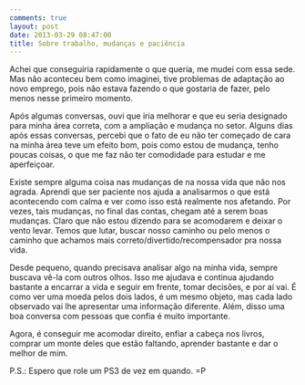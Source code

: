 ```yaml
---
comments: true
layout: post
date: 2013-03-29 08:47:00
title: Sobre trabalho, mudanças e paciência
---
```


Achei que conseguiria rapidamente o que queria, me mudei com essa sede. Mas não aconteceu bem como imaginei, tive problemas de adaptação ao novo emprego, pois não estava fazendo o que gostaria de fazer, pelo menos nesse primeiro momento.

Após algumas conversas, ouvi que iria melhorar e que eu seria designado para minha área correta, com a ampliação e mudança no setor. Alguns dias após essas conversas, percebi que o fato de eu não ter começado de cara na minha área teve um efeito bom, pois como estou de mudança, tenho poucas coisas, o que me faz não ter comodidade para estudar e me aperfeiçoar.

Existe sempre alguma coisa nas mudanças de na nossa vida que não nos agrada. Aprendi que ser paciente nos ajuda a analisarmos o que está acontecendo com calma e ver como isso está realmente nos afetando. Por vezes, tais mudanças, no final das contas, chegam até a serem boas mudanças. Claro que não estou dizendo para se acomodarem e deixar o vento levar. Temos que lutar, buscar nosso caminho ou pelo menos o caminho que achamos mais correto/divertido/recompensador pra nossa vida.

Desde pequeno, quando precisava analisar algo na minha vida, sempre buscava vê-la com outros olhos. Isso me ajudava e continua ajudando bastante a encarrar a vida e seguir em frente, tomar decisões, e por aí vai. É como ver uma moeda pelos dois lados, é um mesmo objeto, mas cada lado observado vai lhe apresentar uma informação diferente. Além, disso uma boa conversa com pessoas que confia é muito importante.

Agora, é conseguir me acomodar direito, enfiar a cabeça nos livros, comprar um monte deles que estão faltando, aprender bastante e dar o melhor de mim.

P.S.: Espero que role um PS3 de vez em quando. =P